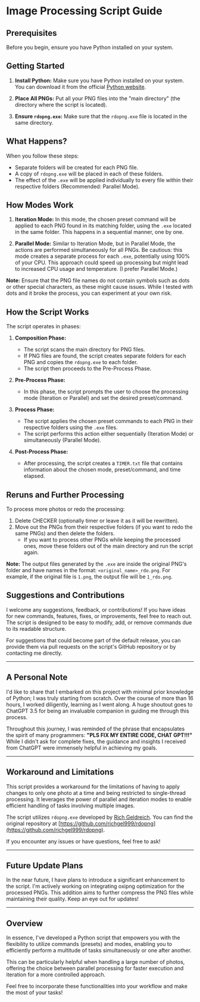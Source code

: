 # Image Processing Script Guide

## Prerequisites

Before you begin, ensure you have Python installed on your system.

## Getting Started

1. **Install Python:**
   Make sure you have Python installed on your system. You can download it from the official [Python website](https://www.python.org/downloads/).

2. **Place All PNGs:**
   Put all your PNG files into the "main directory" (the directory where the script is located).

3. **Ensure `rdopng.exe`:**
   Make sure that the `rdopng.exe` file is located in the same directory.

## What Happens?

When you follow these steps:

- Separate folders will be created for each PNG file.
- A copy of `rdopng.exe` will be placed in each of these folders.
- The effect of the `.exe` will be applied individually to every file within their respective folders (Recommended: Parallel Mode).

## How Modes Work

1. **Iteration Mode:**
   In this mode, the chosen preset command will be applied to each PNG found in its matching folder, using the `.exe` located in the same folder. This happens in a sequential manner, one by one.

2. **Parallel Mode:**
   Similar to Iteration Mode, but in Parallel Mode, the actions are performed simultaneously for all PNGs. Be cautious: this mode creates a separate process for each `.exe`, potentially using 100% of your CPU. This approach could speed up processing but might lead to increased CPU usage and temperature. (I prefer Parallel Mode.)

**Note:** Ensure that the PNG file names do not contain symbols such as dots or other special characters, as these might cause issues. While I tested with dots and it broke the process, you can experiment at your own risk.

## How the Script Works

The script operates in phases:

1. **Composition Phase:**
   - The script scans the main directory for PNG files.
   - If PNG files are found, the script creates separate folders for each PNG and copies the `rdopng.exe` to each folder.
   - The script then proceeds to the Pre-Process Phase.

2. **Pre-Process Phase:**
   - In this phase, the script prompts the user to choose the processing mode (Iteration or Parallel) and set the desired preset/command.

3. **Process Phase:**
   - The script applies the chosen preset commands to each PNG in their respective folders using the `.exe` files.
   - The script performs this action either sequentially (Iteration Mode) or simultaneously (Parallel Mode).

4. **Post-Process Phase:**
   - After processing, the script creates a `TIMER.txt` file that contains information about the chosen mode, preset/command, and time elapsed.

## Reruns and Further Processing

To process more photos or redo the processing:

1. Delete CHECKER (optionally timer or leave it as it will be rewritten).
2. Move out the PNGs from their respective folders (if you want to redo the same PNGs) and then delete the folders.
   - If you want to process other PNGs while keeping the processed ones, move these folders out of the main directory and run the script again.

**Note:** The output files generated by the `.exe` are inside the original PNG's folder and have names in the format: `<original_name>_rdo.png`. For example, if the original file is `1.png`, the output file will be `1_rdo.png`.

## Suggestions and Contributions

I welcome any suggestions, feedback, or contributions! If you have ideas for new commands, features, fixes, or improvements, feel free to reach out. The script is designed to be easy to modify, add, or remove commands due to its readable structure.

For suggestions that could become part of the default release, you can provide them via pull requests on the script's GitHub repository or by contacting me directly.

---

## A Personal Note

I'd like to share that I embarked on this project with minimal prior knowledge of Python; I was truly starting from scratch. Over the course of more than 16 hours, I worked diligently, learning as I went along. A huge shoutout goes to ChatGPT 3.5 for being an invaluable companion in guiding me through this process.

Throughout this journey, I was reminded of the phrase that encapsulates the spirit of many programmers: **"PLS FIX MY ENTIRE CODE, CHAT GPT!!!"** While I didn't ask for complete fixes, the guidance and insights I received from ChatGPT were immensely helpful in achieving my goals.

---

## Workaround and Limitations

This script provides a workaround for the limitations of having to apply changes to only one photo at a time and being restricted to single-thread processing. It leverages the power of parallel and iteration modes to enable efficient handling of tasks involving multiple images.

The script utilizes `rdopng.exe` developed by [Rich Geldreich](https://github.com/richgel999). You can find the original repository at [https://github.com/richgel999/rdopng](https://github.com/richgel999/rdopng).

If you encounter any issues or have questions, feel free to ask!

---

## Future Update Plans

In the near future, I have plans to introduce a significant enhancement to the script. I'm actively working on integrating oxipng optimization for the processed PNGs. This addition aims to further compress the PNG files while maintaining their quality. Keep an eye out for updates!

---

## Overview

In essence, I've developed a Python script that empowers you with the flexibility to utilize commands (presets) and modes, enabling you to efficiently perform a multitude of tasks simultaneously or one after another. 

This can be particularly helpful when handling a large number of photos, offering the choice between parallel processing for faster execution and iteration for a more controlled approach. 

Feel free to incorporate these functionalities into your workflow and make the most of your tasks!
